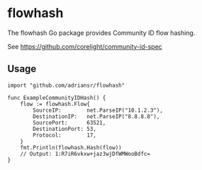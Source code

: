 # flowhash

The flowhash Go package provides Community ID flow hashing.

See https://github.com/corelight/community-id-spec

## Usage

```golang
import "github.com/adriansr/flowhash"

func ExampleCommunityIDHash() {
	flow := flowhash.Flow{
		SourceIP:        net.ParseIP("10.1.2.3"),
		DestinationIP:   net.ParseIP("8.8.8.8"),
		SourcePort:      63521,
		DestinationPort: 53,
		Protocol:        17,
	}
	fmt.Println(flowhash.Hash(flow))
	// Output: 1:R7iR6vkxw+jaz3wjDfWMWooBdfc=
}
```
